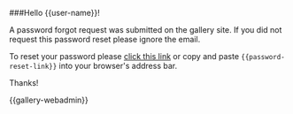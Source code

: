 ###Hello {{user-name}}!

A password forgot request was submitted on the gallery site. If you did not request this password reset please ignore the email.

To reset your password please [click this link]({{password-reset-link}}) or copy and paste ```{{password-reset-link}}``` into your browser's address bar.

Thanks!

{{gallery-webadmin}}

